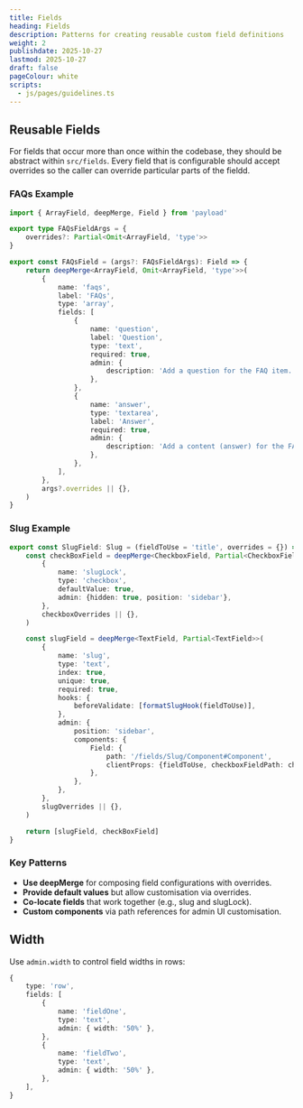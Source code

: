 ```yaml
---
title: Fields
heading: Fields
description: Patterns for creating reusable custom field definitions
weight: 2
publishdate: 2025-10-27
lastmod: 2025-10-27
draft: false
pageColour: white
scripts:
  - js/pages/guidelines.ts
---
```


## Reusable Fields

For fields that occur more than once within the codebase, they should be abstract within `src/fields`. Every field that
is configurable should accept overrides so the caller can override particular parts of the fieldd.

### FAQs Example

```typescript
import { ArrayField, deepMerge, Field } from 'payload'

export type FAQsFieldArgs = {
	overrides?: Partial<Omit<ArrayField, 'type'>>
}

export const FAQsField = (args?: FAQsFieldArgs): Field => {
	return deepMerge<ArrayField, Omit<ArrayField, 'type'>>(
		{
			name: 'faqs',
			label: 'FAQs',
			type: 'array',
			fields: [
				{
					name: 'question',
					label: 'Question',
					type: 'text',
					required: true,
					admin: {
						description: 'Add a question for the FAQ item.',
					},
				},
				{
					name: 'answer',
					type: 'textarea',
					label: 'Answer',
					required: true,
					admin: {
						description: 'Add a content (answer) for the FAQ item.',
					},
				},
			],
		},
		args?.overrides || {},
	)
}
```

### Slug Example

```typescript
export const SlugField: Slug = (fieldToUse = 'title', overrides = {}) => {
	const checkBoxField = deepMerge<CheckboxField, Partial<CheckboxField>>(
		{
			name: 'slugLock',
			type: 'checkbox',
			defaultValue: true,
			admin: {hidden: true, position: 'sidebar'},
		},
		checkboxOverrides || {},
	)

	const slugField = deepMerge<TextField, Partial<TextField>>(
		{
			name: 'slug',
			type: 'text',
			index: true,
			unique: true,
			required: true,
			hooks: {
				beforeValidate: [formatSlugHook(fieldToUse)],
			},
			admin: {
				position: 'sidebar',
				components: {
					Field: {
						path: '/fields/Slug/Component#Component',
						clientProps: {fieldToUse, checkboxFieldPath: checkBoxField.name},
					},
				},
			},
		},
		slugOverrides || {},
	)

	return [slugField, checkBoxField]
}
```

### Key Patterns

- **Use deepMerge** for composing field configurations with overrides.
- **Provide default values** but allow customisation via overrides.
- **Co-locate fields** that work together (e.g., slug and slugLock).
- **Custom components** via path references for admin UI customisation.

## Width

Use `admin.width` to control field widths in rows:

```typescript
{
	type: 'row',
	fields: [
		{
			name: 'fieldOne',
			type: 'text',
			admin: { width: '50%' },
		},
		{
			name: 'fieldTwo',
			type: 'text',
			admin: { width: '50%' },
		},
	],
}
```
